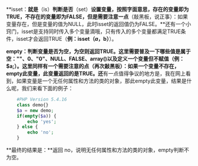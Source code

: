 **isset：**就是**（is）**判断是否**（set）**设置变量，按照字面意思，存在的变量即为TRUE，不存在的变量即为FALSE，但是需要注意一点**（敲黑板，说正事）：如果变量存在，但是变量的值为NULL，此时isset的返回值仍为FALSE。**还有一个小窍门，isset是支持同时传入多个变量滴哦，只有传入的多个变量都满足TRUE条件，isset才会返回TRUE（**例：isset（$a，$b）**）。

**empty：**判断变量是否为空，为空则返回TRUE。这里需要普及一下哪些值是属于空：**""、0、"0"、NULL、FALSE、array()以及定义一个变量但不赋值（例：$a;）。**这里同样有一个需要注意的点**（再次敲黑板）：如果一个变量不存在，empty此变量，此变量返回的是TRUE。还**有一点值得争议的地方是，我在网上看到，如果变量是一个无任何属性和方法的类的对象，那此empty此变量，结果是什么呢，我们来看下面的例子：

```php
    #PHP Version 5.4.16 
    class demo{}
    $a = new demo;
    if(empty($a)) {
        echo 'yes';
    } else {
        echo 'no';
    }
```

**最终的结果是：**返回 no，说明无任何属性和方法的类的对象，empty判断不为空。

